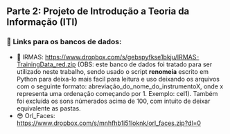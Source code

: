 ## Parte 2: Projeto de Introdução a Teoria da Informação (ITI)

### 🔗 Links para os bancos de dados:
- 🎵 IRMAS: https://www.dropbox.com/s/gebspyfkse1bkju/IRMAS-TrainingData_red.zip (OBS: este banco de dados foi tratado para ser utilizado neste trabalho, sendo usado o script **renomeia** escrito em Python para deixa-lo mais facil para leitura e uso deixando os arquivos com o seguinte formato: abreviação_do_nome_do_instrumentoX, onde x representa uma ordenação começando por 1. Exemplo: cel1). Também foi excluída os sons númerados acima de 100, com intuito de deixar equivalente as pastas.
- 😎 Orl_Faces: https://www.dropbox.com/s/mnhfhb1i51loknk/orl_faces.zip?dl=0
